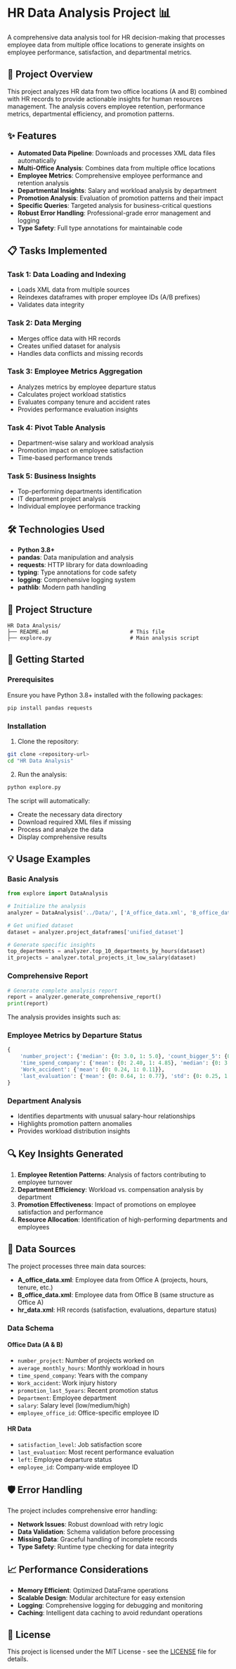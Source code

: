 # HR Data Analysis Project 📊

A comprehensive data analysis tool for HR decision-making that processes employee data from multiple office locations to generate insights on employee performance, satisfaction, and departmental metrics.

## 🎯 Project Overview

This project analyzes HR data from two office locations (A and B) combined with HR records to provide actionable insights for human resources management. The analysis covers employee retention, performance metrics, departmental efficiency, and promotion patterns.

## ✨ Features

- **Automated Data Pipeline**: Downloads and processes XML data files automatically
- **Multi-Office Analysis**: Combines data from multiple office locations
- **Employee Metrics**: Comprehensive employee performance and retention analysis
- **Departmental Insights**: Salary and workload analysis by department
- **Promotion Analysis**: Evaluation of promotion patterns and their impact
- **Specific Queries**: Targeted analysis for business-critical questions
- **Robust Error Handling**: Professional-grade error management and logging
- **Type Safety**: Full type annotations for maintainable code

## 📋 Tasks Implemented

### Task 1: Data Loading and Indexing
- Loads XML data from multiple sources
- Reindexes dataframes with proper employee IDs (A/B prefixes)
- Validates data integrity

### Task 2: Data Merging
- Merges office data with HR records
- Creates unified dataset for analysis
- Handles data conflicts and missing records

### Task 3: Employee Metrics Aggregation
- Analyzes metrics by employee departure status
- Calculates project workload statistics
- Evaluates company tenure and accident rates
- Provides performance evaluation insights

### Task 4: Pivot Table Analysis
- Department-wise salary and workload analysis
- Promotion impact on employee satisfaction
- Time-based performance trends

### Task 5: Business Insights
- Top-performing departments identification
- IT department project analysis
- Individual employee performance tracking

## 🛠️ Technologies Used

- **Python 3.8+**
- **pandas**: Data manipulation and analysis
- **requests**: HTTP library for data downloading
- **typing**: Type annotations for code safety
- **logging**: Comprehensive logging system
- **pathlib**: Modern path handling

## 📁 Project Structure

```
HR Data Analysis/
├── README.md                          # This file
├── explore.py                         # Main analysis script
```

## 🚀 Getting Started

### Prerequisites

Ensure you have Python 3.8+ installed with the following packages:

```bash
pip install pandas requests
```

### Installation

1. Clone the repository:
```bash
git clone <repository-url>
cd "HR Data Analysis"
```

2. Run the analysis:
```bash
python explore.py
```

The script will automatically:
- Create the necessary data directory
- Download required XML files if missing
- Process and analyze the data
- Display comprehensive results

## 💡 Usage Examples

### Basic Analysis
```python
from explore import DataAnalysis

# Initialize the analysis
analyzer = DataAnalysis('../Data/', ['A_office_data.xml', 'B_office_data.xml', 'hr_data.xml'])

# Get unified dataset
dataset = analyzer.project_dataframes['unified_dataset']

# Generate specific insights
top_departments = analyzer.top_10_departments_by_hours(dataset)
it_projects = analyzer.total_projects_it_low_salary(dataset)
```

### Comprehensive Report
```python
# Generate complete analysis report
report = analyzer.generate_comprehensive_report()
print(report)
```

The analysis provides insights such as:

### Employee Metrics by Departure Status
```python
{
    'number_project': {'median': {0: 3.0, 1: 5.0}, 'count_bigger_5': {0: 120, 1: 85}},
    'time_spend_company': {'mean': {0: 2.40, 1: 4.85}, 'median': {0: 3.0, 1: 4.0}},
    'Work_accident': {'mean': {0: 0.24, 1: 0.11}},
    'last_evaluation': {'mean': {0: 0.64, 1: 0.77}, 'std': {0: 0.25, 1: 0.13}}
}
```

### Department Analysis
- Identifies departments with unusual salary-hour relationships
- Highlights promotion pattern anomalies
- Provides workload distribution insights

## 🔍 Key Insights Generated

1. **Employee Retention Patterns**: Analysis of factors contributing to employee turnover
2. **Department Efficiency**: Workload vs. compensation analysis by department
3. **Promotion Effectiveness**: Impact of promotions on employee satisfaction and performance
4. **Resource Allocation**: Identification of high-performing departments and employees

## 🧪 Data Sources

The project processes three main data sources:

- **A_office_data.xml**: Employee data from Office A (projects, hours, tenure, etc.)
- **B_office_data.xml**: Employee data from Office B (same structure as Office A)
- **hr_data.xml**: HR records (satisfaction, evaluations, departure status)

### Data Schema

#### Office Data (A & B)
- `number_project`: Number of projects worked on
- `average_monthly_hours`: Monthly workload in hours
- `time_spend_company`: Years with the company
- `Work_accident`: Work injury history
- `promotion_last_5years`: Recent promotion status
- `Department`: Employee department
- `salary`: Salary level (low/medium/high)
- `employee_office_id`: Office-specific employee ID

#### HR Data
- `satisfaction_level`: Job satisfaction score
- `last_evaluation`: Most recent performance evaluation
- `left`: Employee departure status
- `employee_id`: Company-wide employee ID

## 🛡️ Error Handling

The project includes comprehensive error handling:

- **Network Issues**: Robust download with retry logic
- **Data Validation**: Schema validation before processing
- **Missing Data**: Graceful handling of incomplete records
- **Type Safety**: Runtime type checking for data integrity

## 📈 Performance Considerations

- **Memory Efficient**: Optimized DataFrame operations
- **Scalable Design**: Modular architecture for easy extension
- **Logging**: Comprehensive logging for debugging and monitoring
- **Caching**: Intelligent data caching to avoid redundant operations


## 📝 License

This project is licensed under the MIT License - see the [LICENSE](LICENSE) file for details.
